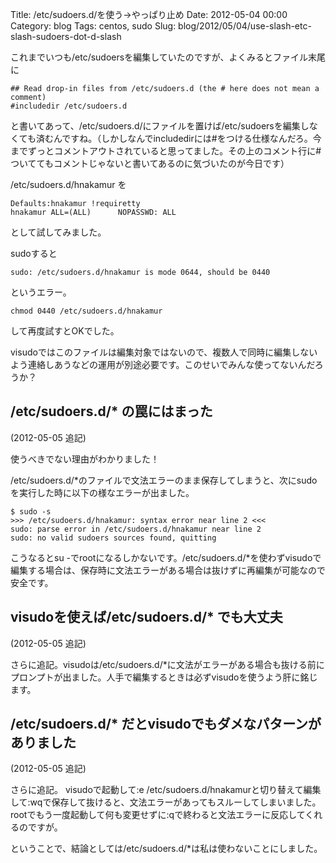 Title: /etc/sudoers.d/を使う→やっぱり止め
Date: 2012-05-04 00:00
Category: blog
Tags: centos, sudo
Slug: blog/2012/05/04/use-slash-etc-slash-sudoers-dot-d-slash

これまでいつも/etc/sudoersを編集していたのですが、よくみるとファイル末尾に

```
## Read drop-in files from /etc/sudoers.d (the # here does not mean a comment)
#includedir /etc/sudoers.d
```

と書いてあって、/etc/sudoers.d/にファイルを置けば/etc/sudoersを編集しなくても済むんですね。（しかしなんでincludedirには#をつける仕様なんだろ。今までずっとコメントアウトされていると思ってました。その上のコメント行に#ついててもコメントじゃないと書いてあるのに気づいたのが今日です）

/etc/sudoers.d/hnakamur を
```
Defaults:hnakamur !requiretty
hnakamur ALL=(ALL)      NOPASSWD: ALL
```
として試してみました。

sudoすると
```
sudo: /etc/sudoers.d/hnakamur is mode 0644, should be 0440
```
というエラー。

```
chmod 0440 /etc/sudoers.d/hnakamur
```
して再度試すとOKでした。

visudoではこのファイルは編集対象ではないので、複数人で同時に編集しないよう連絡しあうなどの運用が別途必要です。このせいでみんな使ってないんだろうか？

## /etc/sudoers.d/\* の罠にはまった
(2012-05-05 追記)

使うべきでない理由がわかりました！

/etc/sudoers.d/*のファイルで文法エラーのまま保存してしまうと、次にsudoを実行した時に以下の様なエラーが出ました。

```
$ sudo -s
>>> /etc/sudoers.d/hnakamur: syntax error near line 2 <<<
sudo: parse error in /etc/sudoers.d/hnakamur near line 2
sudo: no valid sudoers sources found, quitting
```

こうなるとsu -でrootになるしかないです。/etc/sudoers.d/*を使わずvisudoで編集する場合は、保存時に文法エラーがある場合は抜けずに再編集が可能なので安全です。

## visudoを使えば/etc/sudoers.d/\* でも大丈夫
(2012-05-05 追記)

さらに追記。visudoは/etc/sudoers.d/*に文法がエラーがある場合も抜ける前にプロンプトが出ました。人手で編集するときは必ずvisudoを使うよう肝に銘じます。

## /etc/sudoers.d/\* だとvisudoでもダメなパターンがありました
(2012-05-05 追記)

さらに追記。
visudoで起動して:e /etc/sudoers.d/hnakamurと切り替えて編集して:wqで保存して抜けると、文法エラーがあってもスルーしてしまいました。rootでもう一度起動して何も変更せずに:qで終わると文法エラーに反応してくれるのですが。

ということで、結論としては/etc/sudoers.d/\*は私は使わないことにしました。
